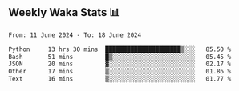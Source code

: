## Weekly Waka Stats 📊
<!--START_SECTION:waka-->

```txt
From: 11 June 2024 - To: 18 June 2024

Python     13 hrs 30 mins  █████████████████████▒░░░   85.50 %
Bash       51 mins         █▒░░░░░░░░░░░░░░░░░░░░░░░   05.45 %
JSON       20 mins         ▓░░░░░░░░░░░░░░░░░░░░░░░░   02.17 %
Other      17 mins         ▒░░░░░░░░░░░░░░░░░░░░░░░░   01.86 %
Text       16 mins         ▒░░░░░░░░░░░░░░░░░░░░░░░░   01.77 %
```

<!--END_SECTION:waka-->

<!--

Here are some ideas to get you started:

- 🔭 I’m currently working on (way to add branches committed on)
- 🌱 I’m currently learning Web Frameworks and Machine Learning! (Lisp, JS (react & angular), Python, and __)
- 💬 Ask me about ...
- 📫 How to reach me: 
- 😄 Pronouns: He/Him/His
- ⚡ Fun fact: ...

that-recsys-lab
-->
